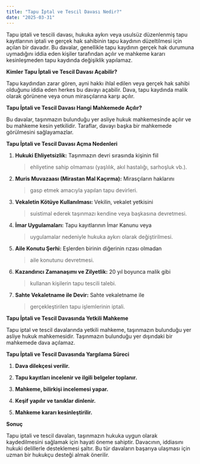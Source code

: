 ```yaml
---
title: "Tapu İptal ve Tescil Davası Nedir?"
date: "2025-03-31"
---
```


Tapu iptali ve tescili davası, hukuka aykırı veya usulsüz düzenlenmiş
tapu kayıtlarının iptali ve gerçek hak sahibinin tapu kaydının
düzeltilmesi için açılan bir davadır. Bu davalar, genellikle tapu
kaydının gerçek hak durumuna uymadığını iddia eden kişiler tarafından
açılır ve mahkeme kararı kesinleşmeden tapu kaydında değişiklik
yapılamaz.

**Kimler Tapu İptali ve Tescil Davası Açabilir?**

Tapu kaydından zarar gören, ayni hakkı ihlal edilen veya gerçek hak
sahibi olduğunu iddia eden herkes bu davayı açabilir. Dava, tapu
kaydında malik olarak görünene veya onun mirasçılarına karşı açılır.

**Tapu İptali ve Tescil Davası Hangi Mahkemede Açılır?**

Bu davalar, taşınmazın bulunduğu yer asliye hukuk mahkemesinde açılır ve
bu mahkeme kesin yetkilidir. Taraflar, davayı başka bir mahkemede
görülmesini sağlayamazlar.

**Tapu İptali ve Tescil Davası Açma Nedenleri**

1.  **Hukuki Ehliyetsizlik:** Taşınmazın devri sırasında kişinin fiil
    > ehliyetine sahip olmaması (yaşlılık, akıl hastalığı, sarhoşluk
    > vb.).

2.  **Muris Muvazaası (Mirastan Mal Kaçırma):** Mirasçıların haklarını
    > gasp etmek amacıyla yapılan tapu devirleri.

3.  **Vekaletin Kötüye Kullanılması:** Vekilin, vekalet yetkisini
    > suistimal ederek taşınmazı kendine veya başkasına devretmesi.

4.  **İmar Uygulamaları:** Tapu kayıtlarının İmar Kanunu veya
    > uygulamalar nedeniyle hukuka aykırı olarak değiştirilmesi.

5.  **Aile Konutu Şerhi:** Eşlerden birinin diğerinin rızası olmadan
    > aile konutunu devretmesi.

6.  **Kazandırıcı Zamanaşımı ve Zilyetlik:** 20 yıl boyunca malik gibi
    > kullanan kişilerin tapu tescili talebi.

7.  **Sahte Vekaletname ile Devir:** Sahte vekaletname ile
    > gerçekleştirilen tapu işlemlerinin iptali.

**Tapu İptali ve Tescil Davasında Yetkili Mahkeme**

Tapu iptal ve tescil davalarında yetkili mahkeme, taşınmazın bulunduğu
yer asliye hukuk mahkemesidir. Taşınmazın bulunduğu yer dışındaki bir
mahkemede dava açılamaz.

**Tapu İptali ve Tescil Davasında Yargılama Süreci**

1.  **Dava dilekçesi verilir.**

2.  **Tapu kayıtları incelenir ve ilgili belgeler toplanır.**

3.  **Mahkeme, bilirkişi incelemesi yapar.**

4.  **Keşif yapılır ve tanıklar dinlenir.**

5.  **Mahkeme kararı kesinleştirilir.**

**Sonuç**

Tapu iptali ve tescil davaları, taşınmazın hukuka uygun olarak
kaydedilmesini sağlamak için hayati öneme sahiptir. Davacının, iddiasını
hukuki delillerle desteklemesi şaltır. Bu tür davaların başarıya
ulaşması için uzman bir hukukçu desteği almak önerilir.
